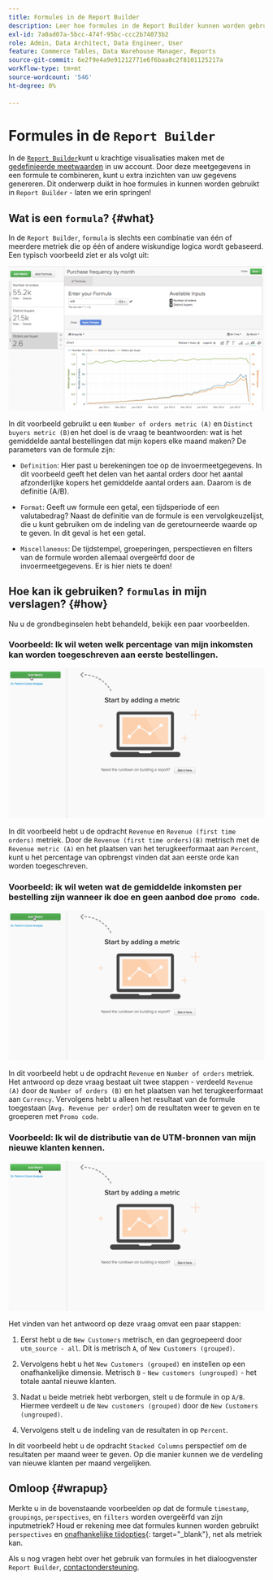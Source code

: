 ```yaml
---
title: Formules in de Report Builder
description: Leer hoe formules in de Report Builder kunnen worden gebruikt.
exl-id: 7a0ad07a-5bcc-474f-95bc-ccc2b74073b2
role: Admin, Data Architect, Data Engineer, User
feature: Commerce Tables, Data Warehouse Manager, Reports
source-git-commit: 6e2f9e4a9e91212771e6f6baa8c2f8101125217a
workflow-type: tm+mt
source-wordcount: '546'
ht-degree: 0%

---
```


# Formules in de `Report Builder`

In de [`Report Builder`](../../tutorials/using-visual-report-builder.md)kunt u krachtige visualisaties maken met de [gedefinieerde meetwaarden](../../data-user/reports/ess-manage-data-metrics.md) in uw account. Door deze meetgegevens in een formule te combineren, kunt u extra inzichten van uw gegevens genereren. Dit onderwerp duikt in hoe formules in kunnen worden gebruikt in `Report Builder` - laten we erin springen!

## Wat is een `formula`? {#what}

In de `Report Builder`, `formula` is slechts een combinatie van één of meerdere metriek die op één of andere wiskundige logica wordt gebaseerd. Een typisch voorbeeld ziet er als volgt uit:

![](../../assets/formula-example.png)

In dit voorbeeld gebruikt u een `Number of orders metric (A)` en `Distinct buyers metric (B)`en het doel is de vraag te beantwoorden: wat is het gemiddelde aantal bestellingen dat mijn kopers elke maand maken? De parameters van de formule zijn:

* `Definition`: Hier past u berekeningen toe op de invoermeetgegevens. In dit voorbeeld geeft het delen van het aantal orders door het aantal afzonderlijke kopers het gemiddelde aantal orders aan. Daarom is de definitie (A/B).

* `Format`: Geeft uw formule een getal, een tijdsperiode of een valutabedrag? Naast de definitie van de formule is een vervolgkeuzelijst, die u kunt gebruiken om de indeling van de geretourneerde waarde op te geven. In dit geval is het een getal.

* `Miscellaneous`: De tijdstempel, groeperingen, perspectieven en filters van de formule worden allemaal overgeërfd door de invoermeetgegevens. Er is hier niets te doen!

## Hoe kan ik gebruiken? `formulas` in mijn verslagen? {#how}

Nu u de grondbeginselen hebt behandeld, bekijk een paar voorbeelden.

### Voorbeeld: Ik wil weten welk percentage van mijn inkomsten kan worden toegeschreven aan eerste bestellingen.

![Het gebruiken van formules om het percentage van opbrengst te vinden die aan eerste-tijdorden wordt toegeschreven](../../assets/first_time_orders.gif)

In dit voorbeeld hebt u de opdracht `Revenue` en `Revenue (first time orders)` metriek. Door de `Revenue (first time orders)(B)` metrisch met de `Revenue metric (A)` en het plaatsen van het terugkeerformaat aan `Percent`, kunt u het percentage van opbrengst vinden dat aan eerste orde kan worden toegeschreven.

### Voorbeeld: ik wil weten wat de gemiddelde inkomsten per bestelling zijn wanneer ik doe en geen aanbod doe `promo code`.

![Het gebruiken van formules om de gemiddelde opbrengst per orde met en zonder bevorderingscodes te vinden](../../assets/promo_code.gif)

In dit voorbeeld hebt u de opdracht `Revenue` en `Number of orders` metriek. Het antwoord op deze vraag bestaat uit twee stappen - verdeeld `Revenue (A)` door de `Number of orders (B)` en het plaatsen van het terugkeerformaat aan `Currency`. Vervolgens hebt u alleen het resultaat van de formule toegestaan (`Avg. Revenue per order`) om de resultaten weer te geven en te groeperen met `Promo code`.

### Voorbeeld: Ik wil de distributie van de UTM-bronnen van mijn nieuwe klanten kennen.

![Formules gebruiken om de distributie van UTM-bronnen van nieuwe klanten te vinden](../../assets/distro.gif)

Het vinden van het antwoord op deze vraag omvat een paar stappen:

1. Eerst hebt u de `New Customers` metrisch, en dan gegroepeerd door `utm_source - all`. Dit is metrisch `A`, of `New Customers (grouped)`.

1. Vervolgens hebt u het `New Customers (grouped)` en instellen op een onafhankelijke dimensie. Metrisch `B` - `New customers (ungrouped)` - het totale aantal nieuwe klanten.

1. Nadat u beide metriek hebt verborgen, stelt u de formule in op `A/B`. Hiermee verdeelt u de `New customers (grouped)` door de `New Customers (ungrouped)`.

1. Vervolgens stelt u de indeling van de resultaten in op `Percent`.

In dit voorbeeld hebt u de opdracht `Stacked Columns` perspectief om de resultaten per maand weer te geven. Op die manier kunnen we de verdeling van nieuwe klanten per maand vergelijken.

## Omloop {#wrapup}

Merkte u in de bovenstaande voorbeelden op dat de formule `timestamp`, `groupings`, `perspectives`, en `filters` worden overgeërfd van zijn inputmetriek? Houd er rekening mee dat formules kunnen worden gebruikt `perspectives` en [onafhankelijke tijdopties](../../tutorials/time-options-visual-rpt-bldr.md){: target=&quot;_blank&quot;}, net als metriek kan.

Als u nog vragen hebt over het gebruik van formules in het dialoogvenster `Report Builder`, [contactondersteuning](https://experienceleague.adobe.com/docs/commerce-knowledge-base/kb/troubleshooting/miscellaneous/mbi-service-policies.html).
